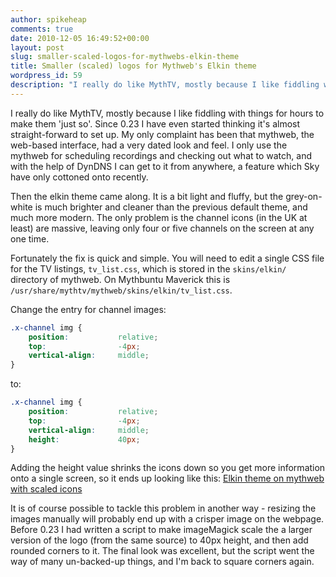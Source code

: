 ```yaml
---
author: spikeheap
comments: true
date: 2010-12-05 16:49:52+00:00
layout: post
slug: smaller-scaled-logos-for-mythwebs-elkin-theme
title: Smaller (scaled) logos for Mythweb's Elkin theme
wordpress_id: 59
description: "I really do like MythTV, mostly because I like fiddling with things for hours to make them 'just so'"
---
```


I really do like MythTV, mostly because I like fiddling with things for hours to make them 'just so'. Since 0.23 I have even started thinking it's almost straight-forward to set up. My only complaint has been that mythweb, the web-based interface, had a very dated look and feel. I only use the mythweb for scheduling recordings and checking out what to watch, and with the help of DynDNS I can get to it from anywhere, a feature which Sky have only cottoned onto recently.

Then the elkin theme came along. It is a bit light and fluffy, but the grey-on-white is much brighter and cleaner than the previous default theme, and much more modern. The only problem is the channel icons (in the UK at least) are massive, leaving only four or five channels on the screen at any one time.

Fortunately the fix is quick and simple. You will need to edit a single CSS file for the TV listings, `tv_list.css`, which is stored in the `skins/elkin/` directory of mythweb. On Mythbuntu Maverick this is `/usr/share/mythtv/mythweb/skins/elkin/tv_list.css`.

Change the entry for channel images:

```css
.x-channel img {
    position:           relative;
    top:                -4px;
    vertical-align:     middle;
}
```

to:

```css
.x-channel img {
    position:           relative;
    top:                -4px;
    vertical-align:     middle;
    height:             40px;
}
```

Adding the height value shrinks the icons down so you get more information onto a single screen, so it ends up looking like this:
[Elkin theme on mythweb with scaled icons](http://ryanbrooks.files.wordpress.com/2010/12/mythweb_elkin.jpg)


It is of course possible to tackle this problem in another way - resizing the images manually will probably end up with a crisper image on the webpage. Before 0.23 I had written a script to make imageMagick scale the a larger version of the logo (from the same source) to 40px height, and then add rounded corners to it. The final look was excellent, but the script went the way of many un-backed-up things, and I'm back to square corners again.
